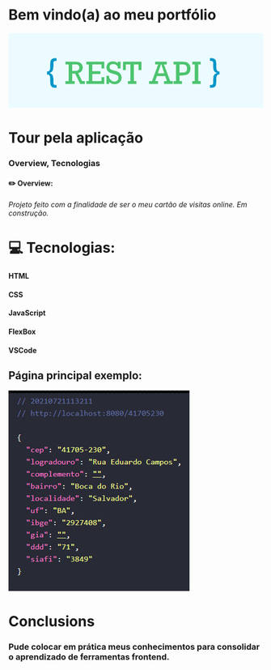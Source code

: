 # Bem vindo(a) ao meu portfólio 
![Welcome](https://raw.githubusercontent.com/ryxandy/RestConsuming/master/rest.png)
#                                                              Tour pela aplicação
###                                                             Overview, Tecnologias


#### ✏️ Overview:
###### Projeto feito com a finalidade de ser o meu cartão de visitas online. Em construção.



#     💻 Tecnologias:

#### HTML
#### CSS
#### JavaScript
#### FlexBox
#### VSCode

## Página principal exemplo:
![Json](https://raw.githubusercontent.com/ryxandy/RestConsuming/master/Example.PNG)

# Conclusions
### Pude colocar em prática meus conhecimentos para consolidar o aprendizado de ferramentas frontend.

